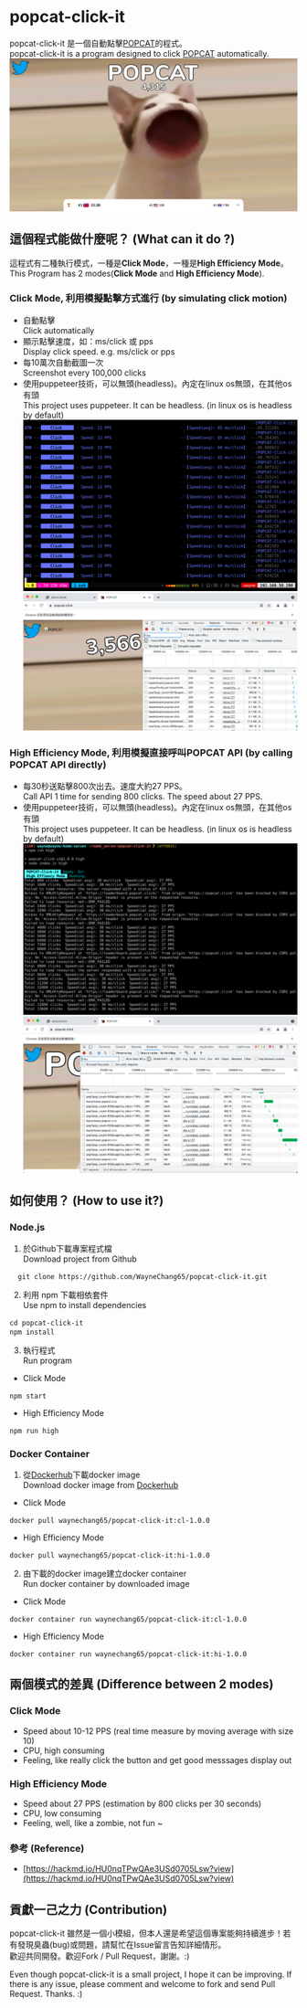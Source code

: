 # popcat-click-it
popcat-click-it 是一個自動點擊[POPCAT](https://popcat.click/)的程式。  
popcat-click-it is a program designed to click [POPCAT](https://popcat.click/) automatically.  
![image](https://raw.githubusercontent.com/WayneChang65/popcat-click-it/master/img/001.png)  

## 這個程式能做什麼呢？ (What can it do ?)  
這程式有二種執行模式，一種是**Click Mode**，一種是**High Efficiency Mode**。  
This Program has 2 modes(**Click Mode** and **High Efficiency Mode**).  
### Click Mode, 利用模擬點擊方式進行 (by simulating click motion)  
* 自動點擊  
Click automatically
* 顯示點擊速度，如：ms/click 或 pps  
Display click speed. e.g. ms/click or pps  
* 每10萬次自動截圖一次  
Screenshot every 100,000 clicks  
* 使用puppeteer技術，可以無頭(headless)。內定在linux os無頭，在其他os有頭  
This project uses puppeteer. It can be headless. (in linux os is headless by default)  
![image](https://raw.githubusercontent.com/WayneChang65/popcat-click-it/master/img/002.png)  
![image](https://raw.githubusercontent.com/WayneChang65/popcat-click-it/master/img/003.png)  

### High Efficiency Mode, 利用模擬直接呼叫POPCAT API (by calling POPCAT API directly)
* 每30秒送點擊800次出去。速度大約27 PPS。  
Call API 1 time for sending 800 clicks. The speed about 27 PPS.  
* 使用puppeteer技術，可以無頭(headless)。內定在linux os無頭，在其他os有頭  
This project uses puppeteer. It can be headless. (in linux os is headless by default)  
![image](https://raw.githubusercontent.com/WayneChang65/popcat-click-it/master/img/004.png)  
![image](https://raw.githubusercontent.com/WayneChang65/popcat-click-it/master/img/005.png)  

## 如何使用？ (How to use it?)  

### Node.js
1. 於Github下載專案程式檔  
Download project from Github
```
  git clone https://github.com/WayneChang65/popcat-click-it.git
```
2. 利用 npm 下載相依套件  
Use npm to install dependencies
```
cd popcat-click-it
npm install
```
3. 執行程式  
Run program  
* Click Mode  
```
npm start
```  
* High Efficiency Mode
```
npm run high
```

### Docker Container
1. 從[Dockerhub](https://hub.docker.com/)下載docker image  
Download docker image from [Dockerhub](https://hub.docker.com/)  
* Click Mode  
```
docker pull waynechang65/popcat-click-it:cl-1.0.0
```  
* High Efficiency Mode  
```
docker pull waynechang65/popcat-click-it:hi-1.0.0
```  
2. 由下載的docker image建立docker container  
Run docker container by downloaded image  
* Click Mode  
```
docker container run waynechang65/popcat-click-it:cl-1.0.0
```  
* High Efficiency Mode  
```
docker container run waynechang65/popcat-click-it:hi-1.0.0
```  

## 兩個模式的差異 (Difference between 2 modes)  
### Click Mode  
* Speed about 10-12 PPS (real time measure by moving average with size 10)  
* CPU, high consuming  
* Feeling, like really click the button and get good messsages display out  

### High Efficiency Mode
* Speed about 27 PPS (estimation by 800 clicks per 30 seconds)  
* CPU, low consuming  
* Feeling, well, like a zombie, not fun ~  

### 參考 (Reference)  
* [https://hackmd.io/HU0nqTPwQAe3USd0705Lsw?view](https://hackmd.io/HU0nqTPwQAe3USd0705Lsw?view)

## 貢獻一己之力 (Contribution)
popcat-click-it 雖然是一個小模組，但本人還是希望這個專案能夠持續進步！若有發現臭蟲(bug)或問題，請幫忙在Issue留言告知詳細情形。  
歡迎共同開發。歡迎Fork / Pull Request，謝謝。:)  

Even though popcat-click-it is a small project, I hope it can be improving. If there is any issue, please comment and welcome to fork and send Pull Request. Thanks. :)
